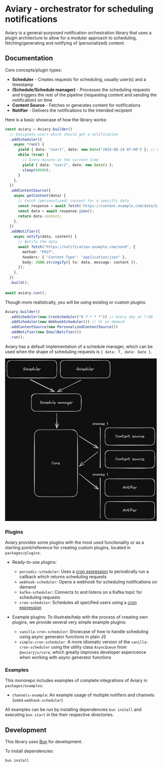 # Aviary - orchestrator for scheduling notifications

Aviary is a general-purposed notification orchestration library that uses a plugin architecture to allow for a modular approach to scheduling, fetching/generating and notifying of (personalized) content.

## Documentation

Core concepts/plugin types:

- **Scheduler** - Creates requests for scheduling, usually user(s) and a timestamp
- **(Schedule/Schedule manager)** - Processes the scheduling requests and triggers the rest of the pipeline (requesting content and sending the notification) on time
- **Content Source** - Fetches or generates content for notifications
- **Notifier** - Delivers the notifications to the intended recipient

Here is a basic showcase of how the library works:

```ts
const aviary = Aviary.builder()
  // Designate users which should get a notification
  .addScheduler({
    async *run() {
      yield { data: "user1", date: new Date("2024-08-24 07:00") }; // Once at a specific time
      while (true) {
        // Every minute at the current time
        yield { data: "user2", date: new Date() };
        sleep(60000);
      }
    },
  })
  .addContentSource({
    async getContent(data) {
      // Fetch (personalized) content for a specific data
      const response = await fetch(`https://content.example.com/data/${data}`);
      const data = await response.json();
      return data.content;
    },
  })
  .addNotifier({
    async notify(data, content) {
      // Notify the data
      await fetch("https://notification.example.com/send", {
        method: "POST",
        headers: { "Content-Type": "application/json" },
        body: JSON.stringify({ to: data, message: content }),
      });
    },
  })
  .build();

await aviary.run();
```

Though more realistically, you will be using existing or custom plugins:

```ts
Aviary.builder()
  .addScheduler(new CronScheduler("0 7 * * *")) // Every day at 7:00
  .addScheduler(new WebhookScheduler()) // Or on demand
  .addContentSource(new PersonalizedContentSource())
  .addNotifier(new EmailNotifier())
  .run();
```

Aviary has a default implementation of a schedule manager, which can be used when the shape of scheduling requests is `{ data: T, date: Date }`.

<img src="public/plugin-diagram.png" alt="Plugin diagram" width="500"/>

<!-- TODO: More detailed documentation:

- Multiple schedulers
- Multiple content sources
- Multiple notifiers, channels
- Custom Schedule Manager
- Error handling -->

### Plugins

Aviary provides some plugins with the most used functionality or as a starting point/reference for creating custom plugins, located in `packages/plugins`.

- Ready-to-use plugins:

  - `periodic-scheduler`: Uses a [cron expression](https://en.wikipedia.org/wiki/Cron) to periodically run a callback which returns scheduling requests
  - `webhook-scheduler`: Opens a webhook for scheduling notifications on demand
  - `kafka-scheduler`: Connects to and listens on a Kafka topic for scheduling requests
  - `cron-scheduler`: Schedules all specified users using a [cron expression](https://en.wikipedia.org/wiki/Cron)

- Example plugins: To illustrate/help with the process of creating own plugins, we provide several very simple example plugins:
  - `vanilla-cron-scheduler`: Showcase of how to handle scheduling using async generator functions in plain JS
  - `simple-cron-scheduler`: A more idiomatic version of the `vanilla-cron-scheduler` using the utility class `AsyncQueue` from `@aviaryjs/core`, which greatly improves developer expericence when working with async generator functions

### Examples

This monorepo includes examples of complete integrations of Aviary in `packages/examples`:

<!-- TODO simple example -->

- `channels-example`: An example usage of multiple notifiers and channels (uses `webhook-scheduler`)

All examples can be run by installing dependencies `bun install` and executing `bun start` in the their respective directories.

## Development

This library uses [Bun](https://bun.sh/) for development.

To install dependencies:

```bash
bun install
```
